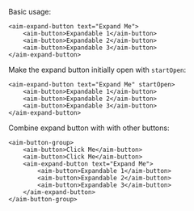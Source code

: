 Basic usage:

```
<aim-expand-button text="Expand Me">
    <aim-button>Expandable 1</aim-button>
    <aim-button>Expandable 2</aim-button>
    <aim-button>Expandable 3</aim-button>
</aim-expand-button>
```

Make the expand button initially open with `startOpen`:

```
<aim-expand-button text="Expand Me" startOpen>
    <aim-button>Expandable 1</aim-button>
    <aim-button>Expandable 2</aim-button>
    <aim-button>Expandable 3</aim-button>
</aim-expand-button>
```

Combine expand button with with other buttons:

```
<aim-button-group>
    <aim-button>Click Me</aim-button>
    <aim-button>Click Me</aim-button>
    <aim-expand-button text="Expand Me">
        <aim-button>Expandable 1</aim-button>
        <aim-button>Expandable 2</aim-button>
        <aim-button>Expandable 3</aim-button>
    </aim-expand-button>
</aim-button-group>
```